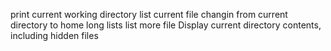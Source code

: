 print current working directory
list current file
changin from current directory to home
long lists
list more file
Display current directory contents, including hidden files
